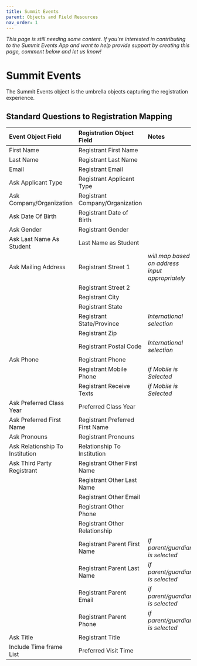 ```yaml
---
title: Summit Events
parent: Objects and Field Resources
nav_order: 1
---
```



*This page is still needing some content. If you're interested in contributing to the Summit Events App and want to help provide support by creating this page, comment below and let us know!*

# Summit Events
The Summit Events object is the umbrella objects capturing the registration experience.


## Standard Questions to Registration Mapping

|Event Object Field   |Registration Object Field   | Notes   |
|:--------------------|:---------------------------|:--------|
|First Name|Registrant First Name|   |
|Last Name|Registrant Last Name|   |
|Email|Registrant Email|  |
|	Ask Applicant Type	|	Registrant Applicant Type	|		|
|	Ask Company/Organization	|	Registrant Company/Organization	|		|
|	Ask Date Of Birth	|	Registrant Date of Birth	|		|
|	Ask Gender	|	Registrant Gender	|		|
|	Ask Last Name As Student	|	Last Name as Student	|		|
|	Ask Mailing Address	|	Registrant Street 1	|	*will map based on address input appropriately*	|
|		|	Registrant Street 2	|		|
|		|	Registrant City	|		|
|		|	Registrant State	|		|
|		|	Registrant State/Province	|	*International selection*	|
|		|	Registrant Zip	|		|
|		|	Registrant Postal Code	|	*International selection*	|
|	Ask Phone	|	Registrant Phone	|		|
|		|	Registrant Mobile Phone	|	*if Mobile is Selected*	|
|		|	Registrant Receive Texts	|	*if Mobile is Selected*	|
|	Ask Preferred Class Year	|	Preferred Class Year	|		|
|	Ask Preferred First Name	|	Registrant Preferred First Name	|		|
|	Ask Pronouns	|	Registrant Pronouns	|		|
|	Ask Relationship To Institution	|	Relationship To Institution	|		|
|	Ask Third Party Registrant	|	Registrant Other First Name	|		|
|		|	Registrant Other Last Name	|		|
|		|	Registrant Other Email	|		|
|		|	Registrant Other Phone	|		|
|		|	Registrant Other Relationship	|		|
|		|	Registrant Parent First Name	|	*if parent/guardian is selected*	|
|		|	Registrant Parent Last Name	|	*if parent/guardian is selected*	|
|		|	Registrant Parent Email	|	*if parent/guardian is selected*	|
|		|	Registrant Parent Phone	|	*if parent/guardian is selected*	|
|	Ask Title	|	Registrant Title	|		|
|	Include Time frame List	|	Preferred Visit Time	|		|


